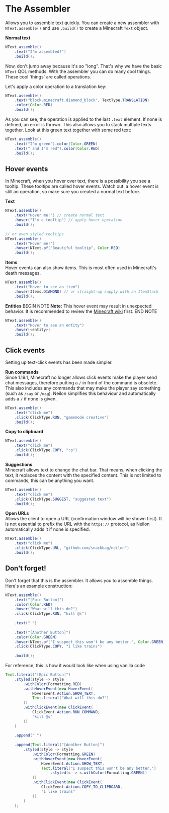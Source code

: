 # The Assembler

Allows you to assemble text quickly. You can create a new assembler with `NText.assemble()` and use `.build()` to create
a Minecraft `Text` object.

**Normal text**

```java
NText.assemble()
    .text("I'm assembled!")
    .build();
```

Now, don't jump away because it's so "long". That's why we have the basic `NText` QOL methods. With the assembler you
can do many cool things. These cool 'things' are called operations.

Let's apply a color operation to a translation key:

```java
NText.assemble()
    .text("block.minecraft.diamond_block", TextType.TRANSLATION)
    .color(Color.RED)
    .build();
```

As you can see, the operation is applied to the last `.text` element. If none is defined, an error is thrown. This also
allows you to stack multiple texts together. Look at this green text together with some red text:

```java
NText.assemble()
    .text("I'm green").color(Color.GREEN)
    .text(" and I'm red").color(Color.RED)
    .build();
```

## Hover events

In Minecraft, when you hover over text, there is a possibility you see a tooltip. These tooltips are called hover
events. Watch out: a hover event is still an operation, so make sure you created a normal text before.

**Text**

```java
NText.assemble()
    .text("Hover me!") // create normal text
    .hover("I'm a tooltip") // apply hover operation
    .build();
    
// or even styled tooltips
NText.assemble()
    .text("Hover me!")
    .hover(NText.of("Beautiful tooltip", Color.RED)
    .build();
```

**Items**\
Hover events can also show items. This is most often used in Minecraft's death messages.

```java
NText.assemble()
    .text("Hover to see an item")
    .hover(Items.DIAMOND) // or straight-up supply with an ItemStack
    .build();
```

**Entities**
BEGIN NOTE
**Note:** This hover event may result in unexpected behavior. It is recommended to review
the [Minecraft wiki](https://minecraft.wiki/w/Text_component_format#show_entity) first.
END NOTE

```java
NText.assemble()
    .text("Hover to see an entity")
    .hover(<entity>)
    .build();
```

## Click events

Setting up text-click events has been made simpler.

**Run commands**\
Since 1.19.1, Minecraft no longer allows click events make the player send chat messages, therefore putting a `/` in
front of the command is obsolete. This also includes any commands that may make the player say something (such as `/say`
or `/msg`). Neilon simplifies this behaviour and automatically adds a `/` if none is given.

```java
NText.assemble()
    .text("click me")
    .click(ClickType.RUN, "gamemode creative")
    .build();
```

**Copy to clipboard**

```java
NText.assemble()
    .text("click me")
    .click(ClickType.COPY, ":p")
    .build();
```

**Suggestions**\
Minecraft allows text to change the chat bar. That means, when clicking the text, it replaces the content with the
specified content. This is not limited to commands, this can be anything you want.

```java
NText.assemble()
    .text("click me")
    .click(ClickType.SUGGEST, "suggested text")
    .build();
```

**Open URLs**\
Allows the client to open a URL (confirmation window will be shown first). It is not essential to prefix the URL with
the `https://` protocol, as Neilon automatically adds it if none is specified.

```java
NText.assemble()
    .text("click me")
    .click(ClickType.URL, "github.com/snackbag/neilon")
    .build();
```

## Don't forget!

Don't forget that this is the assembler. It allows you to assemble things. Here's an example construction:

```java
NText.assemble()
    .text("[Epic Button]")
    .color(Color.RED)
    .hover("What will this do?")
    .click(ClickType.RUN, "kill @s")
    
    .text(" ")
    
    .text("[Another Button]")
    .color(Color.GREEN)
    .hover(NText.of("I suspect this won't be any better.", Color.GREEN))
    .click(ClickType.COPY, "i like trains")
    
    .build();
```

For reference, this is how it would look like when using vanilla code
```java
Text.literal("[Epic Button]")
    .styled(style -> style
        .withColor(Formatting.RED)
        .withHoverEvent(new HoverEvent(
            HoverEvent.Action.SHOW_TEXT,
            Text.literal("What will this do?")
        ))
        .withClickEvent(new ClickEvent(
            ClickEvent.Action.RUN_COMMAND,
            "kill @s"
        ))
    )
    
    .append(" ")
    
    .append(Text.literal("[Another Button]")
        .styled(style -> style
            .withColor(Formatting.GREEN)
            .withHoverEvent(new HoverEvent(
                HoverEvent.Action.SHOW_TEXT,
                Text.literal("I suspect this won't be any better.")
                    .styled(s -> s.withColor(Formatting.GREEN))
            ))
            .withClickEvent(new ClickEvent(
                ClickEvent.Action.COPY_TO_CLIPBOARD,
                "i like trains"
            ))
        )
    );
```